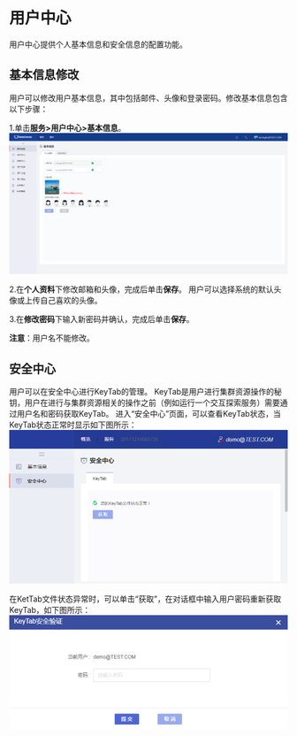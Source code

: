 # 用户中心

用户中心提供个人基本信息和安全信息的配置功能。

## 基本信息修改
用户可以修改用户基本信息，其中包括邮件、头像和登录密码。修改基本信息包含以下步骤：

1.单击**服务>用户中心>基本信息**。
![](/assets/用户中心基本信息.png)

2.在**个人资料**下修改邮箱和头像，完成后单击**保存**。
  用户可以选择系统的默认头像或上传自己喜欢的头像。

3.在**修改密码**下输入新密码并确认，完成后单击**保存**。

**注意**：用户名不能修改。


## 安全中心
用户可以在安全中心进行KeyTab的管理。
KeyTab是用户进行集群资源操作的秘钥，用户在进行与集群资源相关的操作之前（例如运行一个交互探索服务）需要通过用户名和密码获取KeyTab。
进入“安全中心”页面，可以查看KeyTab状态，当KeyTab状态正常时显示如下图所示：
![](/user_guide/fig/fig_64.png)

在KetTab文件状态异常时，可以单击“获取”，在对话框中输入用户密码重新获取KeyTab，如下图所示：
![](/user_guide/fig/fig_65.png)